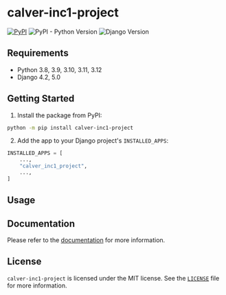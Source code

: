 # calver-inc1-project

[![PyPI](https://img.shields.io/pypi/v/calver-inc1-project)](https://pypi.org/project/calver-inc1-project/)
![PyPI - Python Version](https://img.shields.io/pypi/pyversions/calver-inc1-project)
![Django Version](https://img.shields.io/badge/django-4.2%20%7C%205.0-%2344B78B?labelColor=%23092E20)
<!-- https://shields.io/badges -->
<!-- django-4.2 | 5.0-#44B78B -->
<!-- labelColor=%23092E20 -->

## Requirements

- Python 3.8, 3.9, 3.10, 3.11, 3.12
- Django 4.2, 5.0

## Getting Started

1. Install the package from PyPI:

```bash
python -m pip install calver-inc1-project
```

2. Add the app to your Django project's `INSTALLED_APPS`:

```python
INSTALLED_APPS = [
    ...,
    "calver_inc1_project",
    ...,
]
```

## Usage

## Documentation

Please refer to the [documentation](https://calver-inc1-project.westervelt.dev/) for more information.

## License

`calver-inc1-project` is licensed under the MIT license. See the [`LICENSE`](LICENSE) file for more information.
